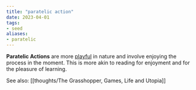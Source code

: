 ```yaml
---
title: "paratelic action"
date: 2023-04-01
tags:
- seed
aliases:
- paratelic
---
```


**Paratelic Actions** are more [playful](thoughts/play.md) in nature and involve enjoying the process in the moment. This is more akin to reading for enjoyment and for the pleasure of learning.

See also: [[thoughts/The Grasshopper, Games, Life and Utopia]]